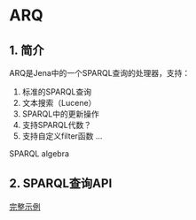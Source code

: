 # ARQ

## 1. 简介

 ARQ是Jena中的一个SPARQL查询的处理器，支持：
 
 1. 标准的SPARQL查询
 2. 文本搜索（Lucene）
 3. SPARQL中的更新操作
 4. 支持SPARQL代数？
 5. 支持自定义filter函数
 ...

 SPARQL algebra
 
 
## 2. SPARQL查询API

[完整示例](../arq/QueryExample.java)



